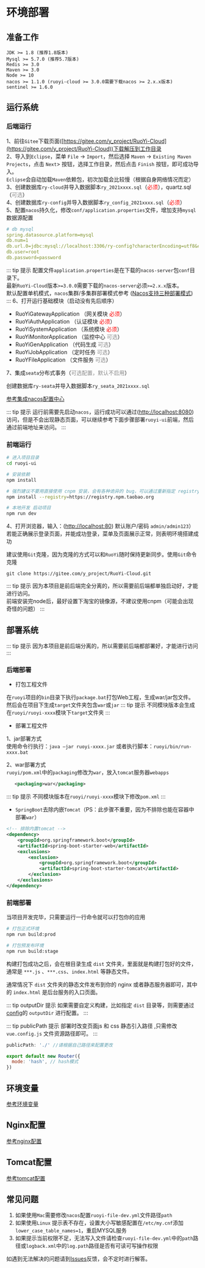 # 环境部署

## 准备工作

~~~
JDK >= 1.8 (推荐1.8版本)
Mysql >= 5.7.0 (推荐5.7版本)
Redis >= 3.0
Maven >= 3.0
Node >= 10
nacos >= 1.1.0 (ruoyi-cloud >= 3.0.0需要下载nacos >= 2.x.x版本)
sentinel >= 1.6.0
~~~


## 运行系统

### 后端运行
1、前往`Gitee`下载页面([https://gitee.com/y_project/RuoYi-Cloud](https://gitee.com/y_project/RuoYi-Cloud))下载解压到工作目录  
2、导入到`Eclipse`，菜单 `File` -> `Import`，然后选择 `Maven` -> `Existing Maven Projects`，点击 `Next`> 按钮，选择工作目录，然后点击 `Finish` 按钮，即可成功导入。  
`Eclipse`会自动加载`Maven`依赖包，初次加载会比较慢（根据自身网络情况而定）  
3、创建数据库`ry-cloud`并导入数据脚本`ry_2021xxxx.sql`（<font color=#FF0000>必须</font>），quartz.sql（<font color=#8A8A8A>可选</font>）  
4、创建数据库`ry-config`并导入数据脚本`ry_config_2021xxxx.sql`（<font color=#FF0000>必须</font>）  
5、配置`nacos`持久化，修改`conf/application.properties`文件，增加支持`mysql`数据源配置  
```yml
# db mysql
spring.datasource.platform=mysql
db.num=1
db.url.0=jdbc:mysql://localhost:3306/ry-config?characterEncoding=utf8&connectTimeout=1000&socketTimeout=3000&autoReconnect=true&useUnicode=true&useSSL=false&serverTimezone=UTC
db.user=root
db.password=password
```
::: tip 提示
配置文件`application.properties`是在下载的`nacos-server`包`conf`目录下。  
最新`RuoYi-Cloud`版本`>=3.0.0`需要下载的`nacos-server`必须`>=2.x.x`版本。  
默认配置单机模式，`nacos`集群/多集群部署模式参考 ([Nacos支持三种部署模式](https://nacos.io/zh-cn/docs/deployment.html))
:::
6、打开运行基础模块（启动没有先后顺序）
* RuoYiGatewayApplication （网关模块 <font color=#FF0000>必须</font>）
* RuoYiAuthApplication    （认证模块 <font color=#FF0000>必须</font>）
* RuoYiSystemApplication  （系统模块 <font color=#FF0000>必须</font>）
* RuoYiMonitorApplication （监控中心 <font color=#8A8A8A>可选</font>）
* RuoYiGenApplication     （代码生成 <font color=#8A8A8A>可选</font>）
* RuoYiJobApplication     （定时任务 <font color=#8A8A8A>可选</font>）
* RuoYFileApplication     （文件服务 <font color=#8A8A8A>可选</font>）

7、集成`seata`分布式事务（<font color=#8A8A8A>可选配置，默认不启用</font>）

创建数据库`ry-seata`并导入数据脚本`ry_seata_2021xxxx.sql`

[参考集成nacos配置中心](/ruoyi-cloud/cloud/seata.html#集成nacos配置中心)

::: tip 提示
运行前需要先启动`nacos`，运行成功可以通过([http://localhost:8080](http://localhost:8080))访问，但是不会出现静态页面，可以继续参考下面步骤部署`ruoyi-ui`前端，然后通过前端地址来访问。
:::

### 前端运行

```bash
# 进入项目目录
cd ruoyi-ui

# 安装依赖
npm install

# 强烈建议不要用直接使用 cnpm 安装，会有各种诡异的 bug，可以通过重新指定 registry 来解决 npm 安装速度慢的问题。
npm install --registry=https://registry.npm.taobao.org

# 本地开发 启动项目
npm run dev
```

4、打开浏览器，输入：([http://localhost:80](http://localhost:80)) 默认账户/密码 `admin/admin123`）  
若能正确展示登录页面，并能成功登录，菜单及页面展示正常，则表明环境搭建成功  

建议使用`Git`克隆，因为克隆的方式可以和`RuoYi`随时保持更新同步。使用`Git`命令克隆  
```
git clone https://gitee.com/y_project/RuoYi-Cloud.git
```

::: tip 提示
因为本项目是前后端完全分离的，所以需要前后端都单独启动好，才能进行访问。  
前端安装完node后，最好设置下淘宝的镜像源，不建议使用cnpm（可能会出现奇怪的问题）
:::


## 部署系统

::: tip 提示
因为本项目是前后端分离的，所以需要前后端都部署好，才能进行访问
:::

### 后端部署

* 打包工程文件

在`ruoyi`项目的`bin`目录下执行`package.bat`打包Web工程，生成war/jar包文件。  
然后会在项目下生成`target`文件夹包含`war`或`jar`
::: tip 提示
不同模块版本会生成在`ruoyi/ruoyi-xxxx`模块下`target`文件夹
:::

* 部署工程文件
 
1、jar部署方式  
   使用命令行执行：`java –jar ruoyi-xxxx.jar` 或者执行脚本：`ruoyi/bin/run-xxxx.bat`  

2、war部署方式  
   `ruoyi/pom.xml`中的`packaging`修改为`war`，放入`tomcat`服务器`webapps`
``` xml
   <packaging>war</packaging>
```
::: tip 提示
不同模块版本在`ruoyi/ruoyi-xxxx`模块下修改`pom.xml`
:::

* `SpringBoot`去除内嵌`Tomcat`（PS：此步骤不重要，因为不排除也能在容器中部署`war`）

```xml
<!-- 排除内置tomcat -->
<dependency>
	<groupId>org.springframework.boot</groupId>
	<artifactId>spring-boot-starter-web</artifactId>
	<exclusions>
		<exclusion>
			<groupId>org.springframework.boot</groupId>
			<artifactId>spring-boot-starter-tomcat</artifactId>
		</exclusion>
	</exclusions>
</dependency>
```

### 前端部署

当项目开发完毕，只需要运行一行命令就可以打包你的应用

```bash
# 打包正式环境
npm run build:prod

# 打包预发布环境
npm run build:stage
```

构建打包成功之后，会在根目录生成 `dist` 文件夹，里面就是构建打包好的文件，通常是 `***.js` 、`***.css`、`index.html` 等静态文件。

通常情况下 `dist` 文件夹的静态文件发布到你的 nginx 或者静态服务器即可，其中的 `index.html` 是后台服务的入口页面。

::: tip outputDir 提示
如果需要自定义构建，比如指定 `dist` 目录等，则需要通过 [config](https://gitee.com/y_project/RuoYi-Vue/blob/master/ruoyi-ui/vue.config.js)的 `outputDir` 进行配置。
:::

::: tip publicPath 提示
部署时改变页面js 和 css 静态引入路径 ,只需修改 `vue.config.js` 文件资源路径即可。
:::

```js
publicPath: './' //请根据自己路径来配置更改
```

```js
export default new Router({
  mode: 'hash', // hash模式
})
```

## 环境变量

[参考环境变量](/ruoyi-vue/document/hjbs.html#环境变量)

## Nginx配置

[参考nginx配置](/ruoyi-vue/document/hjbs.html#nginx配置)

## Tomcat配置

[参考tomcat配置](/ruoyi-vue/document/hjbs.html#tomcat配置)

## 常见问题

1. 如果使用`Mac`需要修改`nacos`配置`ruoyi-file-dev.yml`文件路径`path`
2. 如果使用`Linux` 提示表不存在，设置大小写敏感配置在`/etc/my.cnf`添加`lower_case_table_names=1`，重启MYSQL服务
3. 如果提示当前权限不足，无法写入文件请检查`ruoyi-file-dev.yml`中的`path`路径或`logback.xml`中的`log.path`路径是否有可读可写操作权限

如遇到无法解决的问题请到[Issues](https://gitee.com/y_project/RuoYi-Cloud/issues)反馈，会不定时进行解答。